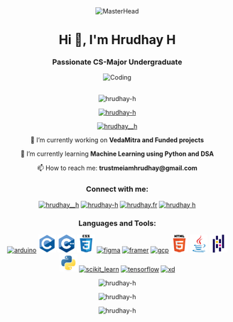 <div align="center">
    <img src="https://miro.medium.com/v2/resize:fit:1400/format:webp/1*0N8CVKix7OGfBDsgh9DzrQ.gif" alt="MasterHead" />
    <h1>Hi 👋, I'm Hrudhay H</h1>
    <h3>Passionate CS-Major Undergraduate</h3>
    <img alt="Coding" width="400" src="https://raw.githubusercontent.com/gist/vininjr/d29bb07bdadb41e4b0923bc8fa748b1a/raw/88f20c9d749d756be63f22b09f3c4ac570bc5101/programming.gif">
    <br><br>
    <p><img src="https://komarev.com/ghpvc/?username=hrudhay-h&label=Profile%20views&color=0e75b6&style=flat" alt="hrudhay-h" /></p>
     <p>
        <a href="https://github.com/ryo-ma/github-profile-trophy">
            <img src="https://github-profile-trophy.vercel.app/?username=hrudhay-h" alt="hrudhay-h" />
        </a>
    </p>

   <p>
        <a href="https://twitter.com/hrudhay__h" target="blank">
            <img src="https://img.shields.io/twitter/follow/hrudhay__h?logo=twitter&style=for-the-badge" alt="hrudhay__h" />
        </a>
    </p>

   <p>🔭 I’m currently working on <strong>VedaMitra and Funded projects</strong></p>
   <p>🌱 I’m currently learning <strong>Machine Learning using Python and DSA</strong></p>
   <p>📫 How to reach me: <strong>trustmeiamhrudhay@gmail.com</strong></p>
    
   <h3>Connect with me:</h3>
    <p>
        <a href="https://twitter.com/hrudhay__h" target="blank"><img src="https://raw.githubusercontent.com/rahuldkjain/github-profile-readme-generator/master/src/images/icons/Social/twitter.svg" alt="hrudhay__h" height="30" width="40" /></a>
        <a href="https://linkedin.com/in/hrudhay-h" target="blank"><img src="https://raw.githubusercontent.com/rahuldkjain/github-profile-readme-generator/master/src/images/icons/Social/linked-in-alt.svg" alt="hrudhay-h" height="30" width="40" /></a>
        <a href="https://instagram.com/hrudhay.fr" target="blank"><img src="https://raw.githubusercontent.com/rahuldkjain/github-profile-readme-generator/master/src/images/icons/Social/instagram.svg" alt="hrudhay.fr" height="30" width="40" /></a>
        <a href="https://www.leetcode.com/hrudhay h" target="blank"><img src="https://raw.githubusercontent.com/rahuldkjain/github-profile-readme-generator/master/src/images/icons/Social/leet-code.svg" alt="hrudhay h" height="30" width="40" /></a>
    </p>

   <h3>Languages and Tools:</h3>
   <p>
        <a href="https://www.arduino.cc/" target="_blank" rel="noreferrer"><img src="https://cdn.worldvectorlogo.com/logos/arduino-1.svg" alt="arduino" width="40" height="40"/></a>
        <a href="https://www.cprogramming.com/" target="_blank" rel="noreferrer"><img src="https://raw.githubusercontent.com/devicons/devicon/master/icons/c/c-original.svg" alt="c" width="40" height="40"/></a>
        <a href="https://www.w3schools.com/cpp/" target="_blank" rel="noreferrer"><img src="https://raw.githubusercontent.com/devicons/devicon/master/icons/cplusplus/cplusplus-original.svg" alt="cplusplus" width="40" height="40"/></a>
        <a href="https://www.w3schools.com/css/" target="_blank" rel="noreferrer"><img src="https://raw.githubusercontent.com/devicons/devicon/master/icons/css3/css3-original-wordmark.svg" alt="css3" width="40" height="40"/></a>
        <a href="https://www.figma.com/" target="_blank" rel="noreferrer"><img src="https://www.vectorlogo.zone/logos/figma/figma-icon.svg" alt="figma" width="40" height="40"/></a>
        <a href="https://www.framer.com/" target="_blank" rel="noreferrer"><img src="https://www.vectorlogo.zone/logos/framer/framer-icon.svg" alt="framer" width="40" height="40"/></a>
        <a href="https://cloud.google.com" target="_blank" rel="noreferrer"><img src="https://www.vectorlogo.zone/logos/google_cloud/google_cloud-icon.svg" alt="gcp" width="40" height="40"/></a>
        <a href="https://www.w3.org/html/" target="_blank" rel="noreferrer"><img src="https://raw.githubusercontent.com/devicons/devicon/master/icons/html5/html5-original-wordmark.svg" alt="html5" width="40" height="40"/></a>
        <a href="https://www.java.com" target="_blank" rel="noreferrer"><img src="https://raw.githubusercontent.com/devicons/devicon/master/icons/java/java-original.svg" alt="java" width="40" height="40"/></a>
        <a href="https://pandas.pydata.org/" target="_blank" rel="noreferrer"><img src="https://raw.githubusercontent.com/devicons/devicon/2ae2a900d2f041da66e950e4d48052658d850630/icons/pandas/pandas-original.svg" alt="pandas" width="40" height="40"/></a>
        <a href="https://www.python.org" target="_blank" rel="noreferrer"><img src="https://raw.githubusercontent.com/devicons/devicon/master/icons/python/python-original.svg" alt="python" width="40" height="40"/></a>
        <a href="https://scikit-learn.org/" target="_blank" rel="noreferrer"><img src="https://upload.wikimedia.org/wikipedia/commons/0/05/Scikit_learn_logo_small.svg" alt="scikit_learn" width="40" height="40"/></a>
        <a href="https://www.tensorflow.org" target="_blank" rel="noreferrer"><img src="https://www.vectorlogo.zone/logos/tensorflow/tensorflow-icon.svg" alt="tensorflow" width="40" height="40"/></a>
        <a href="https://www.adobe.com/products/xd.html" target="_blank" rel="noreferrer"><img src="https://cdn.worldvectorlogo.com/logos/adobe-xd.svg" alt="xd" width="40" height="40"/></a>
    </p>

   <p><img src="https://github-readme-stats.vercel.app/api/top-langs?username=hrudhay-h&show_icons=true&locale=en&layout=compact" alt="hrudhay-h" /></p>
    <p><img src="https://github-readme-stats.vercel.app/api?username=hrudhay-h&show_icons=true&locale=en" alt="hrudhay-h" /></p>
    <p><img src="https://github-readme-streak-stats.herokuapp.com/?user=hrudhay-h" alt="hrudhay-h" /></p>
</div>
